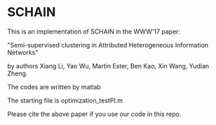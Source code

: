 # SCHAIN
This is an implementation of SCHAIN in the WWW'17 paper:

"Semi-supervised clustering in Attributed Heterogeneous Information Networks" 

by authors Xiang Li, Yao Wu, Martin Ester, Ben Kao, Xin Wang, Yudian Zheng.

The codes are written by matlab

The starting file is optimization_testPI.m

Please cite the above paper if you use our code in this repo.

